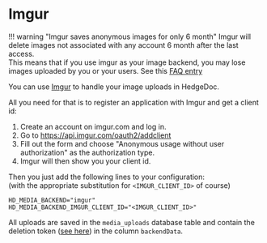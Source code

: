 # Imgur

!!! warning "Imgur saves anonymous images for only 6 month"
    Imgur will delete images not associated with any account 6 month after the last access.  
    This means that if you use imgur as your image backend, you may lose images
    uploaded by you or your users. See this [FAQ entry][faq-entry]

You can use [Imgur][imgur] to handle your image uploads in HedgeDoc.

All you need for that is to register an application with Imgur and get a client id:

1. Create an account on imgur.com and log in.
2. Go to <https://api.imgur.com/oauth2/addclient>
3. Fill out the form and choose "Anonymous usage without user authorization"
   as the authorization type.
4. Imgur will then show you your client id.

Then you just add the following lines to your configuration:  
(with the appropriate substitution for `<IMGUR_CLIENT_ID>` of course)

```dotenv
HD_MEDIA_BACKEND="imgur"
HD_MEDIA_BACKEND_IMGUR_CLIENT_ID="<IMGUR_CLIENT_ID>"
```

All uploads are saved in the `media_uploads` database table and contain the deletion token
([see here][deletion-token]) in the column `backendData`.

[faq-entry]: https://help.imgur.com/hc/en-us/articles/14415587638029-Imgur-Terms-of-Service-Update-April-19-2023
[imgur]: https://imgur.com
[deletion-token]: https://apidocs.imgur.com/#949d6cb0-5e55-45f7-8853-8c44a108399c
